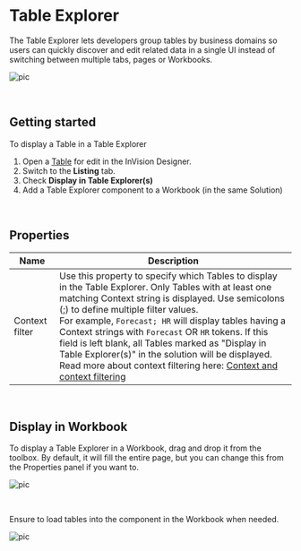 # Table Explorer

The Table Explorer lets developers group tables by business domains so users can quickly discover and edit related data in a single UI instead of switching between multiple tabs, pages or Workbooks.

![pic](https://profitbasedocs.blob.core.windows.net/images/table_explorer_web_purpose.png)

<br/>

## Getting started
To display a Table in a Table Explorer
1) Open a [Table](../../tables/index.md) for edit in the InVision Designer. 
2) Switch to the **Listing** tab.
3) Check **Display in Table Explorer(s)**
4) Add a Table Explorer component to a Workbook (in the same Solution)

<br/>

## Properties
| Name           |  Description                                     |
|----------------|--------------------------------------------------|
| Context filter  | Use this property to specify which Tables to display in the Table Explorer. Only Tables with at least one matching Context string is displayed. Use semicolons (;) to define multiple filter values. <br/>For example, `Forecast; HR` will display tables having a Context strings with `Forecast` OR `HR` tokens. If this field is left blank, all Tables marked as "Display in Table Explorer(s)" in the solution will be displayed. Read more about context filtering here: [Context and context filtering](../../tableexplorer/howto/context.md) |

<br/>

## Display in Workbook
To display a Table Explorer in a Workbook, drag and drop it from the toolbox. By default, it will fill the entire page, but you can change this from the Properties panel if you want to.

![pic](https://profitbasedocs.blob.core.windows.net/images/table_explorer_workbook_page.png)

<br/>

Ensure to load tables into the component in the Workbook when needed.

![pic](https://profitbasedocs.blob.core.windows.net/images/table_explorer_workbook_interaction.png)

<br/>